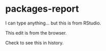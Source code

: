 # packages-report

I can type anything... but this is from RStudio.

This edit is from the browser.

Check to see this in history.
